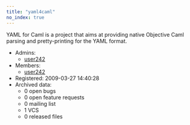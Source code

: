 ```yaml
---
title: "yaml4caml"
no_index: true
---
```


YAML for Caml is a project that aims at providing native Objective Caml parsing and pretty-printing for the YAML format.


* Admins:
  * [user242](/users/user242)
* Members:
  * [user242](/users/user242)
* Registered: 2009-03-27 14:40:28
* Archived data:
  * 0 open bugs
  * 0 open feature requests
  * 0 mailing list
  * 1 VCS
  * 0 released files

